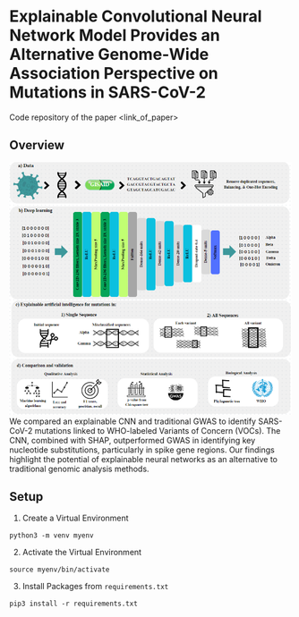 # Explainable Convolutional Neural Network Model Provides an Alternative Genome-Wide Association Perspective on Mutations in SARS-CoV-2  

Code repository of the paper <link_of_paper>

## Overview
![Summary of or model](/results/model.png)
We compared an explainable CNN and traditional GWAS to identify SARS-CoV-2 mutations linked to WHO-labeled Variants of Concern (VOCs). The CNN, combined with SHAP, outperformed GWAS in identifying key nucleotide substitutions, particularly in spike gene regions. Our findings highlight the potential of explainable neural networks as an alternative to traditional genomic analysis methods.


## Setup
1. Create a Virtual Environment
```
python3 -m venv myenv
```
2. Activate the Virtual Environment
```
source myenv/bin/activate
```
3. Install Packages from `requirements.txt`
```
pip3 install -r requirements.txt
```


